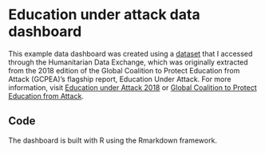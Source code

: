 # Education under attack data dashboard

This example data dashboard was created using a [dataset](https://data.humdata.org/dataset/eua-2018) that I accessed through the Humanitarian Data Exchange, which was originally extracted from the 2018 edition of the Global Coalition to Protect Education from Attack (GCPEA)’s flagship report, Education Under Attack. For more information, visit [Education under Attack 2018](eua2018.protectingeducation.org) or [Global Coalition to Protect Education from Attack](protectingeducation.org).

## Code
The dashboard is built with R using the Rmarkdown framework. 
